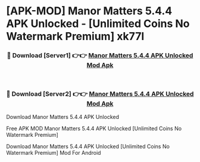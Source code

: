# [APK-MOD] Manor Matters 5.4.4 APK Unlocked - [Unlimited Coins No Watermark Premium] xk77l



<div align="center">
<h3>🔴 Download [Server1] 👉👉 <a href="https://momento.my/?title=Manor_Matters_5.4.4_APK_Unlocked">Manor Matters 5.4.4 APK Unlocked Mod Apk</a></h3><br>

<h3>🔴 Download [Server2] 👉👉 <a href="https://momento.my/?title=Manor_Matters_5.4.4_APK_Unlocked">Manor Matters 5.4.4 APK Unlocked Mod Apk</a></h3>
</div>



Download Manor Matters 5.4.4 APK Unlocked 

Free APK MOD Manor Matters 5.4.4 APK Unlocked [Unlimited Coins No Watermark Premium]

Download Manor Matters 5.4.4 APK Unlocked [Unlimited Coins No Watermark Premium] Mod For Android
